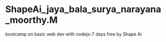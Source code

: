 # ShapeAi_jaya_bala_surya_narayana_moorthy.M
bootcamp on basic web dev with nodejs-7 days free by Shape Ai
